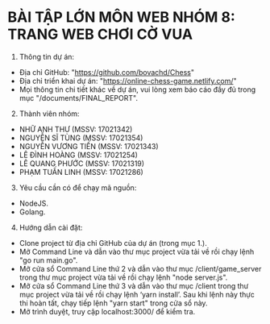 # BÀI TẬP LỚN MÔN WEB NHÓM 8: TRANG WEB CHƠI CỜ VUA

1. Thông tin dự án:
- Địa chỉ GitHub: "https://github.com/bovachd/Chess"
- Địa chỉ triển khai dự án: "https://online-chess-game.netlify.com/"
- Mọi thông tin chi tiết khác về dự án, vui lòng xem báo cáo đầy đủ trong mục "/documents/FINAL_REPORT".

2. Thành viên nhóm:
- NHỮ ANH THƯ     (MSSV: 17021342)
- NGUYỄN SĨ TÙNG     (MSSV: 17021354)
- NGUYỄN VƯƠNG TIẾN     (MSSV: 17021343)
- LÊ ĐÌNH HOÀNG     (MSSV: 17021254)
- LÊ QUANG PHƯỚC     (MSSV: 17021319)
- PHẠM TUẤN LINH     (MSSV: 17021286)

3. Yêu cầu cần có để chạy mã nguồn:
- NodeJS.
- Golang.

4. Hướng dẫn cài đặt:
- Clone project từ địa chỉ GitHub của dự án (trong mục 1.).
- Mở Command Line và dẫn vào thư mục project vừa tải về rồi chạy lệnh "go run main.go".
- Mở cửa sổ Command Line thứ 2 và dẫn vào thư mục /client/game_server trong thư mục project vừa tải về rồi chạy lệnh "node server.js".
- Mở cửa sổ Command Line thứ 3 và dẫn vào thư mục /client trong thư mục project vừa tải về rồi chạy lệnh ‘yarn install’. Sau khi lệnh này thực thi hoàn tất, chạy tiếp lệnh "yarn start" trong cửa sổ này.
- Mở trình duyệt, truy cập localhost:3000/ để kiểm tra.
